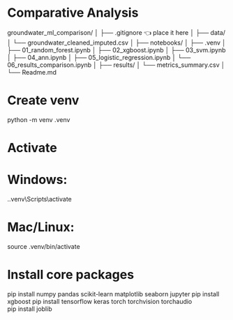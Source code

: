 # Comparative Analysis
groundwater_ml_comparison/
│
├── .gitignore        👈 place it here
│
├── data/
│   └── groundwater_cleaned_imputed.csv
│
├── notebooks/
│   ├── .venv
│   ├── 01_random_forest.ipynb
│   ├── 02_xgboost.ipynb
│   ├── 03_svm.ipynb
│   ├── 04_ann.ipynb
│   ├── 05_logistic_regression.ipynb
│   └── 06_results_comparison.ipynb
│
├── results/
│   └── metrics_summary.csv
│
└── Readme.md



# Create venv
python -m venv .venv

# Activate
# Windows:
.\.venv\Scripts\activate
# Mac/Linux:
source .venv/bin/activate

# Install core packages
pip install numpy pandas scikit-learn matplotlib seaborn jupyter
pip install xgboost
pip install tensorflow keras torch torchvision torchaudio  
pip install joblib
